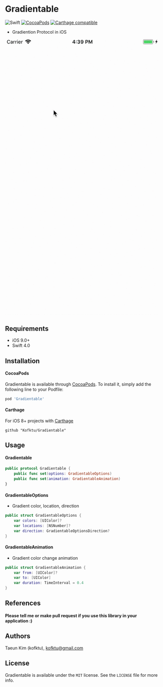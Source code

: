 # Gradientable

![Swift](https://img.shields.io/badge/Swift-4.0-orange.svg)
[![CocoaPods](http://img.shields.io/cocoapods/v/Gradientable.svg?style=flat)](http://cocoapods.org/?q=name%3AGradientable%20author%3AKofktu)
[![Carthage compatible](https://img.shields.io/badge/Carthage-compatible-4BC51D.svg?style=flat)](https://github.com/Carthage/Carthage)

- Gradiention Protocol in iOS

![alt tag](Screenshot/Gradientable.gif)

## Requirements
- iOS 9.0+
- Swift 4.0

## Installation

#### CocoaPods
Gradientable is available through [CocoaPods](http://cocoapods.org). To install
it, simply add the following line to your Podfile:

```ruby
pod 'Gradientable'
```

#### Carthage
For iOS 8+ projects with [Carthage](https://github.com/Carthage/Carthage)

```
github "Kofktu/Gradientable"
```

## Usage

#### Gradientable

```swift
public protocol Gradientable {
    public func set(options: GradientableOptions)
    public func set(animation: GradientableAnimation)
}

```

#### GradientableOptions

- Gradient color, location, direction


```swift
public struct GradientableOptions {
	var colors: [UIColor]?
	var locations: [NSNumber]?
	var direction: GradientableOptionsDirection?
}
```

#### GradientableAnimation

- Gradient color change animation

```swift
public struct GradientableAnimation {
	var from: [UIColor]?
	var to: [UIColor]
	var duration: TimeInterval = 0.4
}
```

## References
#### Please tell me or make pull request if you use this library in your application :) 

## Authors

Taeun Kim (kofktu), <kofktu@gmail.com>

## License

Gradientable is available under the ```MIT``` license. See the ```LICENSE``` file for more info.